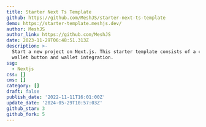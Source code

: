 ```yaml
---
title: Starter Next Ts Template
github: https://github.com/MeshJS/starter-next-ts-template
demo: https://starter-template.meshjs.dev/
author: MeshJS
author_link: https://github.com/MeshJS
date: 2023-11-29T06:48:51.313Z
description: >-
  Start a new project on Next.js. This starter template consists of a connect
  wallet button and wallet integration.
ssg:
  - Nextjs
css: []
cms: []
category: []
draft: false
publish_date: '2022-11-11T16:01:00Z'
update_date: '2024-05-29T10:57:03Z'
github_star: 3
github_fork: 5
---
```

